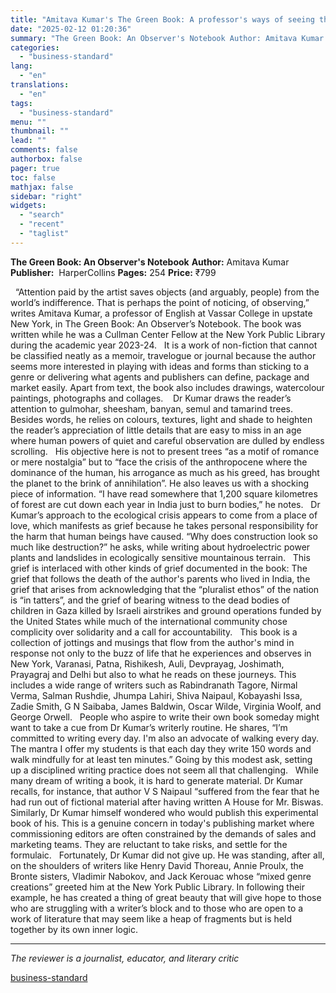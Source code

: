 ```yaml
---
title: "Amitava Kumar's The Green Book: A professor's ways of seeing the world"
date: "2025-02-12 01:20:36"
summary: "The Green Book: An Observer's Notebook Author: Amitava Kumar Publisher: HarperCollins Pages: 254 Price: ₹799 “Attention paid by the artist saves objects (and arguably, people) from the world’s indifference. That is perhaps the point of noticing, of observing,” writes Amitava Kumar, a professor of English at Vassar College in upstate..."
categories:
  - "business-standard"
lang:
  - "en"
translations:
  - "en"
tags:
  - "business-standard"
menu: ""
thumbnail: ""
lead: ""
comments: false
authorbox: false
pager: true
toc: false
mathjax: false
sidebar: "right"
widgets:
  - "search"
  - "recent"
  - "taglist"
---
```


**The Green Book: An Observer's Notebook**
**Author:** Amitava Kumar 
**Publisher:**  HarperCollins
**Pages:** 254
**Price:** ₹799

 
“Attention paid by the artist saves objects (and arguably, people) from the world’s indifference. That is perhaps the point of noticing, of observing,” writes Amitava Kumar, a professor of English at Vassar College in upstate New York, in The Green Book: An Observer’s Notebook. The book was written while he was a Cullman Center Fellow at the New York Public Library during the academic year 2023-24.
 
It is a work of non-fiction that cannot be classified neatly as a memoir, travelogue or journal because the author seems more interested in playing with ideas and forms than sticking to a genre or delivering what agents and publishers can define, package and market easily. Apart from text, the book also includes drawings, watercolour paintings, photographs and collages. 
 
Dr Kumar draws the reader’s attention to gulmohar, sheesham, banyan, semul and tamarind trees. Besides words, he relies on colours, textures, light and shade to heighten the reader’s appreciation of little details that are easy to miss in an age where human powers of quiet and careful observation are dulled by endless scrolling.
 
His objective here is not to present trees “as a motif of romance or mere nostalgia” but to “face the crisis of the anthropocene where the dominance of the human, his arrogance as much as his greed, has brought the planet to the brink of annihilation”. He also leaves us with a shocking piece of information. “I have read somewhere that 1,200 square kilometres of forest are cut down each year in India just to burn bodies,” he notes.
 
Dr Kumar’s approach to the ecological crisis appears to come from a place of love, which manifests as grief because he takes personal responsibility for the harm that human beings have caused. “Why does construction look so much like destruction?” he asks, while writing about hydroelectric power plants and landslides in ecologically sensitive mountainous terrain.
 
This grief is interlaced with other kinds of grief documented in the book: The grief that follows the death of the author's parents who lived in India, the grief that arises from acknowledging that the “pluralist ethos” of the nation is “in tatters”, and the grief of bearing witness to the dead bodies of children in Gaza killed by Israeli airstrikes and ground operations funded by the United States while much of the international community chose complicity over solidarity and a call for accountability.
 
This book is a collection of jottings and musings that flow from the author's mind in response not only to the buzz of life that he experiences and observes in New York, Varanasi, Patna, Rishikesh, Auli, Devprayag, Joshimath, Prayagraj and Delhi but also to what he reads on these journeys. This includes a wide range of writers such as Rabindranath Tagore, Nirmal Verma, Salman Rushdie, Jhumpa Lahiri, Shiva Naipaul, Kobayashi Issa, Zadie Smith, G N Saibaba, James Baldwin, Oscar Wilde, Virginia Woolf, and George Orwell.
 
People who aspire to write their own book someday might want to take a cue from Dr Kumar’s writerly routine. He shares, “I’m committed to writing every day. I'm also an advocate of walking every day. The mantra I offer my students is that each day they write 150 words and walk mindfully for at least ten minutes.” Going by this modest ask, setting up a disciplined writing practice does not seem all that challenging.
 
While many dream of writing a book, it is hard to generate material. Dr Kumar recalls, for instance, that author V S Naipaul “suffered from the fear that he had run out of fictional material after having written A House for Mr. Biswas. Similarly, Dr Kumar himself wondered who would publish this experimental book of his. This is a genuine concern in today's publishing market where commissioning editors are often constrained by the demands of sales and marketing teams. They are reluctant to take risks, and settle for the formulaic.
 
Fortunately, Dr Kumar did not give up. He was standing, after all, on the shoulders of writers like Henry David Thoreau, Annie Proulx, the Bronte sisters, Vladimir Nabokov, and Jack Kerouac whose “mixed genre creations” greeted him at the New York Public Library. In following their example, he has created a thing of great beauty that will give hope to those who are struggling with a writer’s block and to those who are open to a work of literature that may seem like a heap of fragments but is held together by its own inner logic.
 

---



*The reviewer is a journalist, educator, and literary critic*

[business-standard](https://www.business-standard.com/book/amitava-kumar-s-the-green-book-a-professor-s-ways-of-seeing-the-world-125021102064_1.html)
